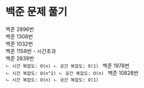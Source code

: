 # 백준 문제 풀기
백준 2896번 </br>
백준 1308번 </br>
백준 1032번 </br>
백준 1158번 - 시간초과 </br>
백준 2839번 </br>
`ㄴ 시간 복잡도: O(n)
 ㄴ 공간 복잡도: O(1)
`
백준 1978번 </br>
`ㄴ 시간 복잡도: O(n^2)
 ㄴ 공간 복잡도: O(n)
`
백준 10828번 </br>
`ㄴ 시간 복잡도: O(n)
 ㄴ 공간 복잡도: O(1)
`
